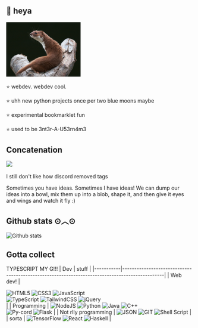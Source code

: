 ## 👋 heya

<img src="thesilly.jpg" alt="a weasel" width="200"/>

⭐ webdev. webdev cool.

⭐ uhh new python projects once per two blue moons maybe

⭐ experimental bookmarklet fun

⭐ used to be 3nt3r-A-U53rn4m3




## Concatenation

![](https://img.shields.io/badge/Discord-dycatastrophe-%23f3edff?style=for-the-badge)

I still don't like how discord removed tags 

Sometimes you have ideas. Sometimes I have ideas! We can dump our ideas into a bowl, mix them up into a blob, shape it, and then give it eyes and wings and watch it fly :)

## Github stats ⊙︿⊙

![Github stats](https://github-readme-stats.vercel.app/api?username=3nt3r-A-U53rn4m3)

## Gotta collect

TYPESCRIPT MY G!!!
| Dev       | stuff                                                                                         |
|-----------|-----------------------------------------------------------------------------------------------|
| Web dev!  | <div>![HTML5](https://img.shields.io/badge/html5-%23E34F26.svg?style=for-the-badge&logo=html5&logoColor=white) ![CSS3](https://img.shields.io/badge/css3-%231572B6.svg?style=for-the-badge&logo=css3&logoColor=white) ![JavaScript](https://img.shields.io/badge/javascript-%23323330.svg?style=for-the-badge&logo=javascript&logoColor=%23F7DF1E) <br> ![TypeScript](https://img.shields.io/badge/typescript-%23007ACC.svg?style=for-the-badge&logo=typescript&logoColor=white) ![TailwindCSS](https://img.shields.io/badge/tailwindcss-%2338B2AC.svg?style=for-the-badge&logo=tailwind-css&logoColor=white) ![jQuery](https://img.shields.io/badge/jquery-%230769AD.svg?style=for-the-badge&logo=jquery&logoColor=white)</div>  |
| Programming | ![NodeJS](https://img.shields.io/badge/node.js-6DA55F?style=for-the-badge&logo=node.js&logoColor=white) ![Python](https://img.shields.io/badge/python-3670A0?style=for-the-badge&logo=python&logoColor=ffdd54) ![Java](https://img.shields.io/badge/java-%23ED8B00.svg?style=for-the-badge&logo=openjdk&logoColor=white) ![C++](https://img.shields.io/badge/c++-%2300599C.svg?style=for-the-badge&logo=c%2B%2B&logoColor=white) <br>![Py-cord](https://img.shields.io/badge/Py--cord-%235865F2.svg?style=for-the-badge&logo=discord&logoColor=white) ![Flask](https://img.shields.io/badge/Flask-000000?style=for-the-badge&logo=flask&logoColor=white) |
| Not rlly programming | ![JSON](https://img.shields.io/badge/json-5E5C5C?style=for-the-badge&logo=json&logoColor=white) ![GIT](https://img.shields.io/badge/GIT-E44C30?style=for-the-badge&logo=git&logoColor=white) ![Shell Script](https://img.shields.io/badge/shell_script-%23121011.svg?style=for-the-badge&logo=gnu-bash&logoColor=white) |
| sorta | ![TensorFlow](https://img.shields.io/badge/TensorFlow-%23FF6F00.svg?style=for-the-badge&logo=TensorFlow&logoColor=white) ![React](https://img.shields.io/badge/react-%2320232a.svg?style=for-the-badge&logo=react&logoColor=%2361DAFB) ![Haskell](https://img.shields.io/badge/Haskell-5e5086?style=for-the-badge&logo=haskell&logoColor=white) |
